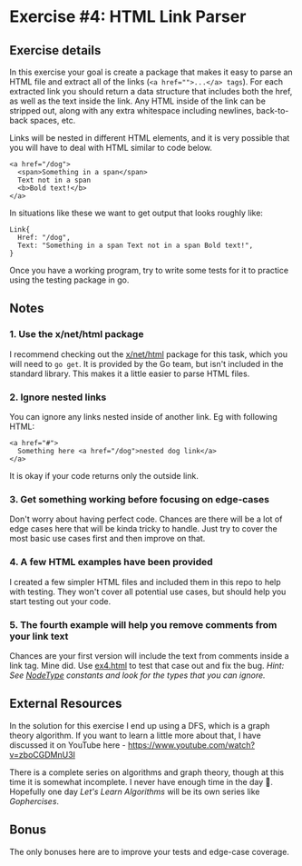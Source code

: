 # Exercise #4: HTML Link Parser

## Exercise details

In this exercise your goal is create a package that makes it easy to parse an HTML file and extract all of the links (`<a href="">...</a> tags`). For each extracted link you should return a data structure that includes both the href, as well as the text inside the link. Any HTML inside of the link can be stripped out, along with any extra whitespace including newlines, back-to-back spaces, etc.

Links will be nested in different HTML elements, and it is very possible that you will have to deal with HTML similar to code below.
```
<a href="/dog">
  <span>Something in a span</span>
  Text not in a span
  <b>Bold text!</b>
</a>
```
In situations like these we want to get output that looks roughly like:
```
Link{
  Href: "/dog",
  Text: "Something in a span Text not in a span Bold text!",
}
```
Once you have a working program, try to write some tests for it to practice using the testing package in go.

## Notes
### 1. Use the x/net/html package

I recommend checking out the [x/net/html](https://pkg.go.dev/golang.org/x/net/html) package for this task, which you will need to `go get`. It is provided by the Go team, but isn't included in the standard library. This makes it a little easier to parse HTML files.

### 2. Ignore nested links

You can ignore any links nested inside of another link. Eg with following HTML:
```
<a href="#">
  Something here <a href="/dog">nested dog link</a>
</a>
```
It is okay if your code returns only the outside link.

### 3. Get something working before focusing on edge-cases

Don't worry about having perfect code. Chances are there will be a lot of edge cases here that will be kinda tricky to handle. Just try to cover the most basic use cases first and then improve on that.

### 4.  A few HTML examples have been provided

I created a few simpler HTML files and included them in this repo to help with testing. They won't cover all potential use cases, but should help you start testing out your code.

### 5. The fourth example will help you remove comments from your link text

Chances are your first version will include the text from comments inside a link tag. Mine did. Use [ex4.html](https://github.com/gophercises/link/blob/master/ex4.html) to test that case out and fix the bug.
*Hint: See [NodeType](https://pkg.go.dev/golang.org/x/net/html#NodeType) constants and look for the types that you can ignore.*

## External Resources

In the solution for this exercise I end up using a DFS, which is a graph theory algorithm. If you want to learn a little more about that, I have discussed it on YouTube here - https://www.youtube.com/watch?v=zboCGDMnU3I

There is a complete series on algorithms and graph theory, though at this time it is somewhat incomplete. I never have enough time in the day 🙁. Hopefully one day *Let's Learn Algorithms* will be its own series like *Gophercises*.

## Bonus

The only bonuses here are to improve your tests and edge-case coverage.
